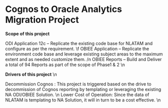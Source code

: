 # Cognos to Oracle Analytics Migration Project 
**Scope of this project** 

ODI Application 12c – Replicate the existing code base for NLATAM and configure as per the requirement. \f
OBIEE Application – Replicate the environment code base and leverage existing subject areas to the maximum extent and as needed customize them. /n
OBIEE Reports – Build and Deliver a total of 94 Reports as part of the scope of Phase1 & 2 \n

**Drivers of this project** \n

Decommission Cognos : This project is triggered based on the drive to decommission of Cognos reporting by templating or leveraging the existing NA ODI/OBIEE Solution.  \n
Lower Cost of Operation: Since the data of NLATAM is templating to NA Solution, it will in turn to be a cost effective. \n



